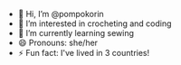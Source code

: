 - 👋 Hi, I’m @pompokorin
- 👀 I’m interested in crocheting and coding 
- 🌱 I’m currently learning sewing
- 😄 Pronouns: she/her
- ⚡ Fun fact: I've lived in 3 countries!

<!---
pompokorin/pompokorin is a ✨ special ✨ repository because its `README.md` (this file) appears on your GitHub profile.
You can click the Preview link to take a look at your changes.
--->

